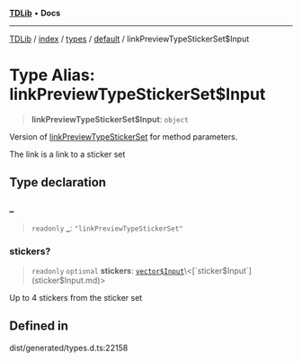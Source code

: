 [**TDLib**](../../../../../../README.md) • **Docs**

***

[TDLib](../../../../../../modules.md) / [index](../../../../../README.md) / [types](../../../README.md) / [default](../README.md) / linkPreviewTypeStickerSet$Input

# Type Alias: linkPreviewTypeStickerSet$Input

> **linkPreviewTypeStickerSet$Input**: `object`

Version of [linkPreviewTypeStickerSet](linkPreviewTypeStickerSet.md) for method parameters.

The link is a link to a sticker set

## Type declaration

### \_

> `readonly` **\_**: `"linkPreviewTypeStickerSet"`

### stickers?

> `readonly` `optional` **stickers**: [`vector$Input`](vector$Input.md)\<[`sticker$Input`](sticker$Input.md)\>

Up to 4 stickers from the sticker set

## Defined in

dist/generated/types.d.ts:22158
